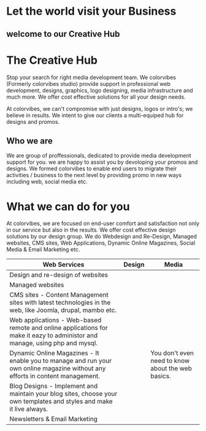 # Let the world visit your Business

## welcome to our Creative Hub



# The Creative Hub

Stop your search for right media development team. We colorvibes (Formerly colorvibes studio) provide support in professional web development, designs, graphics, logo designing, media infrastructure and much more. We offer cost effective solutions for all your design needs.

At colorvibes, we can't compromise with just designs, logos or intro's; we believe in results. We intent to give our clients a multi-equiped hub for designs and promos.

## Who we are
We are group of proffessionals, dedicated to provide media development support for you. we are happy to assist you by devoloping your promos and designs. We formed colorvibes to enable end users to migrate their activities / business to the next level by providing promo in new ways including web, social media etc.

# What we can do for you

At colorvibes, we are focused on end-user comfort and satisfaction not only in our service but also in the results. We offer cost effective design solutions by our design group. We do Webdesign and Re-Design, Managed websites, CMS sites, Web Applications, Dynamic Online Magazines, Social Media & Email Marketing etc. 

| Web Services  | Design | Media |
| ------------- | ------------- | ------------- |
| Design and re-design of websites
| Managed websites
| CMS sites - Content Management sites with latest technologies in the web, like Joomla, drupal, mambo etc.
| Web applications - Web-based remote and online applications for make it eazy to administor and manage, using php and mysql.
| Dynamic Online Magazines - It enable you to manage and run your own online magazine without any efforts in content management. | | You don't even need to know about the web basics.
| Blog Designs - Implement and maintain your blog sites, choose your own templates and styles and make it live always.
| Newsletters & Email Marketing 


